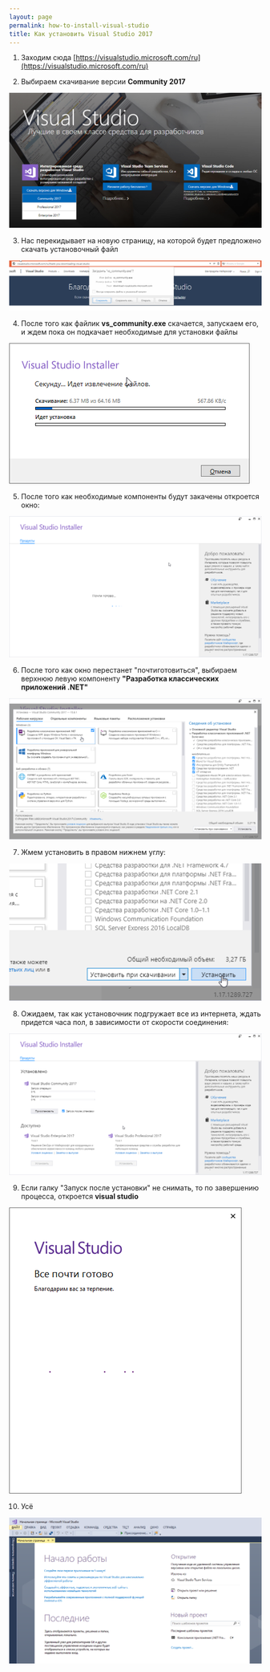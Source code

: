 ```yaml
---
layout: page
permalink: how-to-install-visual-studio
title: Как установить Visual Studio 2017
---
```

1) Заходим сюда [https://visualstudio.microsoft.com/ru](https://visualstudio.microsoft.com/ru)

2) Выбираем скачивание версии **Community 2017**

![](/assets/images/how_to_install_visual_studio/install_vs_01.png)

3) Нас перекидывает на новую страницу, на которой будет предложено скачать установочный файл

![](/assets/images/how_to_install_visual_studio/install_vs_02.png)

4) После того как файлик **vs_community.exe** скачается, запускаем его, и ждем пока он подкачает необходимые для установки файлы

![](/assets/images/how_to_install_visual_studio/install_vs_03.png)

5) После того как необходимые компоненты будут закачены откроется окно:

![](/assets/images/how_to_install_visual_studio/install_vs_05.png)

6) После того как окно перестанет "почтиготовиться", выбираем верхнюю левую компоненту **"Разработка классических приложений .NET"**

![](/assets/images/how_to_install_visual_studio/install_vs_06.png)

7) Жмем установить в правом нижнем углу:

![](/assets/images/how_to_install_visual_studio/install_vs_07.png)

8) Ожидаем, так как установочник подгружает все из интернета, ждать придется часа пол, в зависимости от скорости соединения:

![](/assets/images/how_to_install_visual_studio/install_vs_08.png)
 
9) Если галку "Запуск после установки" не снимать, то по завершению процесса, откроется **visual studio**

![](/assets/images/how_to_install_visual_studio/install_vs_09.png)

10) Усё

![](/assets/images/how_to_install_visual_studio/install_vs_10.png)